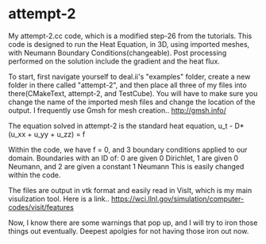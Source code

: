 # attempt-2
My attempt-2.cc code, which is a modified step-26 from the tutorials.
This code is designed to run the Heat Equation, in 3D, using imported meshes, with Neumann Boundary Conditions(changeable).
Post processing performed on the solution include the gradient and the heat flux.

To start, first navigate yourself to deal.ii's "examples" folder, create a new folder in there called "attempt-2", and then place all three of my files into there(CMakeText, attempt-2, and TestCube).
You will have to make sure you change the name of the imported mesh files and change the location of the output.
I frequently use Gmsh for mesh creation..
http://gmsh.info/

The equation solved in attempt-2 is the standard heat equation, 
u_t - D*(u_xx + u_yy + u_zz) = f

Within the code, we have f = 0, and 3 boundary conditions applied to our domain.
Boundaries with an ID of: 0 are given 0 Dirichlet, 1 are given 0 Neumann, and 2 are given a constant 1 Neumann 
This is easily changed within the code.

The files are output in vtk format and easily read in VisIt, which is my main visulization tool.
Here is a link..
https://wci.llnl.gov/simulation/computer-codes/visit/features

Now, I know there are some warnings that pop up, and I will try to iron those things out eventually. 
Deepest apolgies for not having those iron out now.
